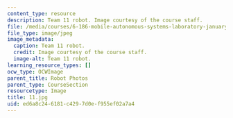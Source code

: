 ```yaml
---
content_type: resource
description: Team 11 robot. Image courtesy of the course staff.
file: /media/courses/6-186-mobile-autonomous-systems-laboratory-january-iap-2005/ed6a8c246181c4297d0ef955ef02a7a4_11.jpg
file_type: image/jpeg
image_metadata:
  caption: Team 11 robot.
  credit: Image courtesy of the course staff.
  image-alt: Team 11 robot.
learning_resource_types: []
ocw_type: OCWImage
parent_title: Robot Photos
parent_type: CourseSection
resourcetype: Image
title: 11.jpg
uid: ed6a8c24-6181-c429-7d0e-f955ef02a7a4
---
```

